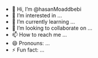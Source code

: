 - 👋 Hi, I’m @hasanMoaddbebi
- 👀 I’m interested in ...
- 🌱 I’m currently learning ...
- 💞️ I’m looking to collaborate on ...
- 📫 How to reach me ...
- 😄 Pronouns: ...
- ⚡ Fun fact: ...

<!---
hasanMoaddbebi/hasanMoaddbebi is a ✨ special ✨ repository because its `README.md` (this file) appears on your GitHub profile.
You can click the Preview link to take a look at your changes.
--->

